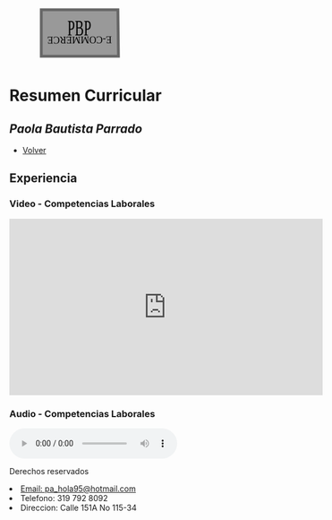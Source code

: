 <!DOCTYPE html>
<html>
  <head>
    <?xml version="1.0"?>
    <svg width="240" height="130" xmlns="http://www.w3.org/2000/svg" xmlns:svg="http://www.w3.org/2000/svg">
     <!-- Created with SVG-edit - http://svg-edit.googlecode.com/ -->
     <g>
      <title>Layer 1</title>
      <path stroke="#666666" id="svg_1" d="m57,33l137,0l1,83l-138,0l0,-83z" stroke-linecap="null" stroke-linejoin="null" stroke-dasharray="null" stroke-width="5" fill="#999999"/>
      <text stroke="#666666" transform="matrix(2.759768486022949,0,0,1.485697627067566,-240.51085855066776,-35.167543809860945) " xml:space="preserve" text-anchor="middle" font-family="serif" font-size="24" id="svg_7" y="94" x="142" stroke-linecap="null" stroke-linejoin="null" stroke-dasharray="null" stroke-width="0" fill="#000000"/>
      <text stroke="#666666" transform="rotate(0.07838410139083862 124.98437499998703,65.42124176026087) matrix(1,0,0,1.639623761177063,0,-36.83833099529147) " xml:space="preserve" text-anchor="middle" font-family="serif" font-size="24" id="svg_9" y="70.461456" x="125" stroke-linecap="null" stroke-linejoin="null" stroke-dasharray="null" stroke-width="0" fill="#000000">PBP</text>
      <text stroke="#666666" transform="rotate(179.58499145507812 125.9373550415039,87.0312728881836) matrix(0.7210924029350281,0,0,0.7692307829856873,21.75043463986367,19.38461422920227) " xml:space="preserve" text-anchor="middle" font-family="serif" font-size="24" id="svg_10" y="95.9" x="145.132152" stroke-linecap="null" stroke-linejoin="null" stroke-dasharray="null" stroke-width="0" fill="#000000">E-COMMERCE</text>
     </g>
    </svg>
    <meta charset="utf-8">
    <meta name="viewport" content="width=device-width, user-scalable=no">
    <title>Resumen Curricular</title>
    <h1>Resumen Curricular</h1>
      <h2><em>Paola Bautista Parrado</em></h2>
        <ul>
          <li><a href="../index.html">Volver</a></li>
        </ul>
  </head>
  <body>
    <h2>Experiencia</h2>
    <body>
      <h3>Video - Competencias Laborales</h3>
      <iframe width="560" height="315" src="https://www.youtube.com/embed/qVwEGjkgjy8" frameborder="0" allowfullscreen></iframe>
      <h3>Audio - Competencias Laborales</h3>
      <audio src="music/laboral.mp3" controls loop></audio>
    </body>
      <footer>
        <p><stronge>Derechos reservados</stronge></p>
        <li><a href="mailto:pa_hola95@hotmail.com?subject=Contact">Email: pa_hola95@hotmail.com</a></li>
        <li>Telefono: 319 792 8092</li>
        <li>Direccion: Calle 151A No 115-34</li>
      </footer>
    </html>

